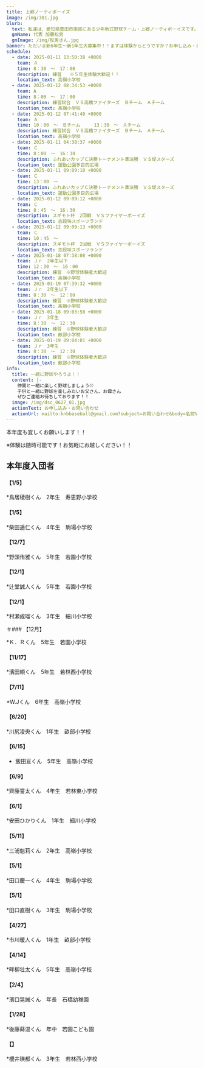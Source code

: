 ```yaml
---
title: 上郷ノーティボーイズ
image: /img/381.jpg
blurb:
  text: 私達は、愛知県豊田市南部にある少年軟式野球チーム・上郷ノーティボーイズです。野球を愛する少年・少女達の夢を育み、軟式野球を正しく指導し、体力向上と礼儀を養成します。また、親友同士の友情と交歓の場を与え、規則正しい明朗な少年・少女を育成することを目的としています。
  gmName: 代表 加藤松男
  gmImage: /img/松男さん.jpg
banner: ただいま新6年生～新1年生大募集中！！まずは体験からどうですか？お申し込み・お問い合わせはお気軽にどうぞ！！
schedule:
  - date: 2025-01-11 13:50:38 +0000
    team: Ａ　
    time: 8：30　～　17：00　　
    description: 練習   ※５年生体験大歓迎！！
    location_text: 高嶺小学校
  - date: 2025-01-12 08:34:53 +0000
    team: A
    time: 8：00　～　17：00
    description: 練習試合　ＶＳ高橋ファイターズ　Ｂチーム　Ａチーム
    location_text: 高嶺小学校
  - date: 2025-01-12 07:41:40 +0000
    team: Ａ
    time: 10：00　～　Ｂチーム　　　13：30　～　Ａチーム
    description: 練習試合　ＶＳ高橋ファイターズ　Ｂチーム　Ａチーム　
    location_text: 高嶺小学校
  - date: 2025-01-11 04:38:37 +0000
    team: Ｃ
    time: 8：00　～　16：30
    description: ふれあいカップＣ決勝トーナメント準決勝　ＶＳ堤スターズ
    location_text: 運動公園多目的広場
  - date: 2025-01-11 09:09:10 +0000
    team: Ｃ
    time: 13：00　～
    description: ふれあいカップＣ決勝トーナメント準決勝　ＶＳ堤スターズ
    location_text: 運動公園多目的広場
  - date: 2025-01-12 09:09:12 +0000
    team: Ｃ
    time: 8：45　～　16：30
    description: スギモト杯　2回戦　ＶＳファイヤーボーイズ
    location_text: 志段味スポーツランド
  - date: 2025-01-12 09:09:13 +0000
    team: Ｃ
    time: 10：45　～
    description: スギモト杯　2回戦　ＶＳファイヤーボーイズ
    location_text: 志段味スポーツランド
  - date: 2025-01-18 07:38:08 +0000
    team: Ｊｒ　2年生以下
    time: 12：30　～　16：00
    description: 練習　※野球体験者大歓迎
    location_text: 高嶺小学校
  - date: 2025-01-19 07:39:32 +0000
    team: Ｊｒ　2年生以下
    time: 8：30　～　12：00
    description: 練習　※野球体験者大歓迎
    location_text: 高嶺小学校
  - date: 2025-01-18 09:03:58 +0000
    team: Ｊｒ　3年生
    time: 8：30　～　12：30
    description: 練習　※野球体験者大歓迎
    location_text: 畝部小学校
  - date: 2025-01-19 09:04:01 +0000
    team: Ｊｒ　3年生
    time: 8：30　～　12：30
    description: 練習　※野球体験者大歓迎
    location_text: 畝部小学校
info:
  title: 一緒に野球やろうよ！！
  content: |-
    仲間と一緒に楽しく野球しましょう⚾
    子供と一緒に野球を楽しみたいお父さん、お母さん
    ぜひご連絡お待ちしております！！
  image: /img/dsc_0627_01.jpg
  actionText: お申し込み・お問い合わせ
  actionUrl: mailto:knbbaseball@gmail.com?subject=お問い合わせ&body=名前%20%3A%0D%0Aふりがな%20%3A%0D%0A電話%20%3A%0D%0A学校名%20%3A%0D%0A学年%20%3A%0D%0Aお問い合せ内容%20%3A（例、体験・見学・入団希望）
---
```

本年度も宜しくお願いします！！


※体験は随時可能です！お気軽にお越しください！！

## 本年度入団者

#### 【1/5】

*鳥居稜樹くん　2年生　寿恵野小学校

#### 【1/5】

*柴田遥仁くん　4年生　駒場小学校

#### 【12/7】

*野頭侑雅くん　5年生　若園小学校

#### 【12/1】

*辻堂誠人くん　5年生　若園小学校

#### 【12/1】

*村瀬成瑠くん　3年生　細川小学校

＃### 【12月】

*Ｋ．Ｒくん　5年生　若園小学校

#### 【11/17】

*濱田頼くん　5年生　若林西小学校

#### 【7/11】

*W.Jくん　6年生　高嶺小学校

#### 【6/20】

*川尻凌央くん　1年生　畝部小学校

#### 【6/15】

* 飯田亘くん　5年生　高嶺小学校

#### 【6/9】

*齊藤誓太くん　4年生　若林東小学校

#### 【6/1】

*安田ひかりくん　1年生　細川小学校

#### 【5/11】

*三浦魁莉くん　2年生　高嶺小学校

#### 【5/1】

*田口慶一くん　4年生　駒場小学校

#### 【5/1】

*田口直樹くん　3年生　駒場小学校

#### 【4/27】

*市川暖人くん　1年生　畝部小学校

#### 【4/14】

*畔柳壮太くん　5年生　高嶺小学校

#### 【2/4】

*濱口晃誠くん　年長　石橋幼稚園

#### 【1/28】

*後藤蒔温くん　年中　若園こども園

#### 【】

*櫻井瑛都くん　3年生　若林西小学校



